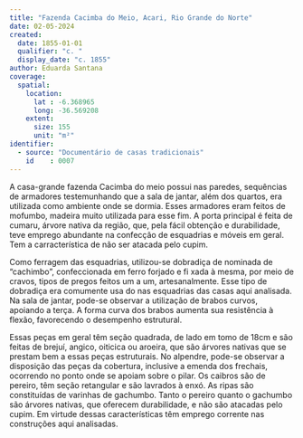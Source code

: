 ```yaml
---
title: "Fazenda Cacimba do Meio, Acari, Rio Grande do Norte"
date: 02-05-2024
created:
  date: 1855-01-01
  qualifier: "c. "
  display_date: "c. 1855"
author: Eduarda Santana
coverage:
  spatial:
    location:
      lat : -6.368965
      long: -36.569208
    extent:
      size: 155
      unit: "m²"
identifier:
  - source: "Documentário de casas tradicionais"
    id    : 0007
---
```


A casa-grande fazenda Cacimba do meio possui nas paredes, sequências de armadores testemunhando que a sala de jantar, além dos quartos, era utilizada como ambiente onde se dormia. Esses armadores eram feitos de mofumbo, madeira muito utilizada para esse fim. A porta principal é feita de cumaru, árvore nativa da região, que, pela fácil obtenção e durabilidade, teve emprego abundante na confecção de esquadrias e móveis em geral. Tem a carracterística de não ser atacada pelo cupim.

Como ferragem das esquadrias, utilizou-se dobradiça de nominada de “cachimbo”, confeccionada em ferro forjado e fi xada à mesma, por meio de cravos, tipos de pregos feitos um a um, artesanalmente. Esse tipo de dobradiça era comumente usa do nas esquadrias das casas aqui analisada. Na sala de jantar, pode-se observar a utilização de brabos curvos, apoiando a terça. A forma curva dos brabos aumenta sua resistência à flexão, favorecendo o desempenho estrutural. 

Essas peças em geral têm seção quadrada, de lado em tomo de 18cm e são feitas de brejuí, angico, oiticica ou aroeira, que são árvores nativas que se prestam bem a essas peças estruturais. No alpendre, pode-se observar a disposição das peças da cobertura, inclusive a emenda dos frechais, ocorrendo no ponto onde se apoiam sobre o pilar. Os caibros são de pereiro, têm seção retangular e são lavrados à enxó. As ripas são constituídas de varinhas de gachumbo. Tanto o pereiro quanto o gachumbo são árvores nativas, que oferecem durabilidade, e não são atacadas pelo cupim. Em virtude dessas características têm emprego corrente nas construções aqui analisadas.
